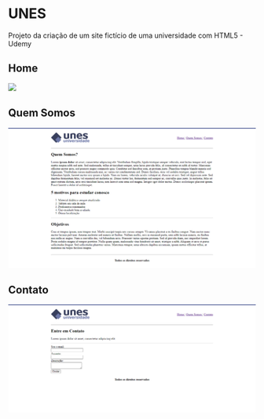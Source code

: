 # UNES
Projeto da criação de um site fictício de uma universidade com HTML5 - Udemy
## Home
<img src="arquivos-necessarios-projetos-unes/UNES-Página-Principal.png">

## Quem Somos
<img src="arquivos-necessarios-projetos-unes/Quem-Somos.png">

## Contato
<img src="arquivos-necessarios-projetos-unes/Contato.png">
